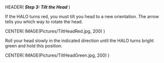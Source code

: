HEADER( *__Step 3: Tilt the Head__* )

If the HALO turns red, you must tilt you head to a new orientation. 
The arrow tells you which way to rotate the head.

CENTER( IMAGE(Pictures/TiltHeadRed.jpg, 200) )

Roll your head slowly in the indicated direction until the HALO 
turns bright green and hold this position.

CENTER( IMAGE(Pictures/TiltHeadGreen.jpg, 200) )

